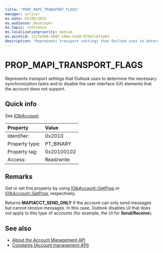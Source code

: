 ```yaml
---
title: "PROP_MAPI_TRANSPORT_FLAGS"
manager: soliver
ms.date: 03/09/2015
ms.audience: Developer
ms.topic: reference
ms.localizationpriority: medium
ms.assetid: 12cfe096-6882-c0be-b248-87567cb71e83
description: "Represents transport settings that Outlook uses to determine the necessary synchronization tasks and to disable the user interface (UI) elements that the account does not support."
---
```


# PROP_MAPI_TRANSPORT_FLAGS

Represents transport settings that Outlook uses to determine the necessary synchronization tasks and to disable the user interface (UI) elements that the account does not support.
  
## Quick info

See [IOlkAccount](iolkaccount.md).
  
|Property |Value |
|:-----|:-----|
|Identifier:  <br/> |0x2010  <br/> |
|Property type:  <br/> |PT_BINARY  <br/> |
|Property tag:  <br/> |0x20100102  <br/> |
|Access:  <br/> |Read/write  <br/> |
   
## Remarks

Get or set this property by using [IOlkAccount::GetProp](iolkaccount-getprop.md) or [IOlkAccount::SetProp](iolkaccount-setprop.md), respectively.
  
Returns **MAPIACCT_SEND_ONLY** if the account can only send messages but cannot receive messages. In this case, Outlook disables UI that does not apply to this type of accounts (for example, the UI for **Send/Receive**).
  
## See also

- [About the Account Management API](about-the-account-management-api.md)  
- [Constants (Account management API)](constants-account-management-api.md)

